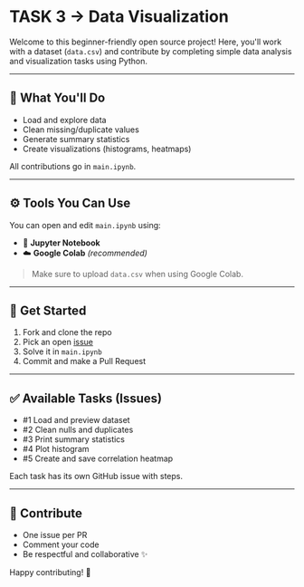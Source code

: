 # TASK 3 ->  Data Visualization 

Welcome to this beginner-friendly open source project! Here, you'll work with a dataset (`data.csv`) and contribute by completing simple data analysis and visualization tasks using Python.

---

## 🧠 What You'll Do

- Load and explore data
- Clean missing/duplicate values
- Generate summary statistics
- Create visualizations (histograms, heatmaps)

All contributions go in `main.ipynb`.

---

## ⚙️ Tools You Can Use

You can open and edit `main.ipynb` using:
- 🧪 **Jupyter Notebook**
- ☁️ **Google Colab** *(recommended)*

> Make sure to upload `data.csv` when using Google Colab.

---

## 🚀 Get Started

1. Fork and clone the repo
2. Pick an open [issue](https://github.com/5xGit/5.2xGit_Task3/issues)
3. Solve it in `main.ipynb`
4. Commit and make a Pull Request

---

## ✅ Available Tasks (Issues)

- #1 Load and preview dataset
- #2 Clean nulls and duplicates
- #3 Print summary statistics
- #4 Plot histogram 
- #5 Create and save correlation heatmap

Each task has its own GitHub issue with steps.

---

## 🙌 Contribute

- One issue per PR
- Comment your code
- Be respectful and collaborative ✨

Happy contributing! 🚀
